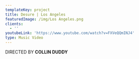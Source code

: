 ```yaml
---
templateKey: project
title: Desure | Los Angeles
featuredImage: /img/Los Angeles.png
clients:
  - ''
youtubeLink: 'https://www.youtube.com/watch?v=FXVeQQmINJ4'
type: Music Video
---
```

DIRECTED BY **COLLIN DUDDY**

